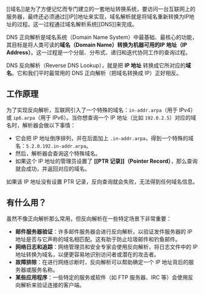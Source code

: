 [[域名]]是为了方便记忆而专门建立的一套地址转换系统，要访问一台互联网上的服务器，最终还必须通过[[IP]]地址来实现，域名解析就是将域名重新转换为IP地址的过程。这一过程通过域名解析系统[[DNS]]来完成。

DNS 正向解析是域名系统（Domain Name System）中最基础、最核心的功能，其目标是将人类可读的**域名（Domain Name）**转换为机器可用的**IP 地址（IP Address）**。这一过程是一个分层、分布式、递归和迭代协同工作的查询过程。

DNS 反向解析（Reverse DNS Lookup），就是把 **IP 地址** 转换成它所对应的**域名**。它和我们平时最常用的 DNS 正向解析（把域名转换成 IP）正好相反。

## 工作原理

为了实现反向解析，互联网引入了一个特殊的域名：`in-addr.arpa`（用于 IPv4）或 `ip6.arpa`（用于 IPv6）。当你想查询一个 IP 地址（比如 `192.0.2.5`）对应的域名时，解析器会做以下事情：

- 它会把 IP 地址倒序排列，并在后面加上 `.in-addr.arpa`，得到一个特殊的域名：`5.2.0.192.in-addr.arpa`。
- 然后，解析器会查询这个特殊域名。
- 如果这个 IP 地址的管理员设置了 **[[PTR 记录]]（Pointer Record）**，那么查询就会成功，并返回对应的域名。

如果该 IP 地址没有设置 PTR 记录，反向查询就会失败，无法得到任何域名信息。

## 有什么用？

虽然不像正向解析那么常用，但反向解析在一些特定场景下非常重要：

- **邮件服务器验证**：许多邮件服务器会进行反向解析，以验证发件服务器的 IP 地址是否与它声称的域名相匹配。这有助于防止垃圾邮件和钓鱼邮件。
- **网络日志和追踪**：网络管理员和安全专家会使用反向解析，将日志文件中的 IP 地址转换为域名，以便更容易地识别访问者或潜在的攻击者。
- **故障排除**：在进行网络诊断时，反向解析可以帮助确定一个 IP 地址背后的服务器或服务名称。
- **某些应用程序**：一些特定的服务或软件（如 FTP 服务器、IRC 等）会使用反向解析来验证连接的客户端。
